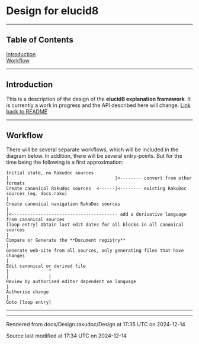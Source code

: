 
# Design for elucid8

----

## Table of Contents

<a href="#Introduction">Introduction</a>   
<a href="#Workflow">Workflow</a>   



----

## Introduction<div id="Introduction"> </div>
<span class="para" id="6c96b2c"></span>This is a description of the design of the **elucid8 explanation framework**. It is currently a work in progress and the API described here will change. [Link back to README](README.md) 


----

## Workflow<div id="Workflow"> </div>
<span class="para" id="7c74ec9"></span>There will be several separate workflows, which will be included in the diagram below. In addition, there will be several entry-points. But for the time being the following is a first approximation: 


```
Initial state, no Rakudoc sources
|                                        |<-------- convert from other formats
Create canonical Rakudoc sources  <------|<-------- existing RakuDoc sources (eg. docs.raku)
|
Create canonical navigation RakuDoc sources
|
|<---------------------------------------- add a derivative language from canonical sources
[loop entry] Obtain last edit dates for all blocks in all canonical sources
|
Compare or Generate the **Document registry**
|
Generate web-site from all sources, only generating files that have changes
|
Edit canonical or derived file
|               ^
|               |
Review by authorised editor dependent on language
|
Authorise change
|
Goto [loop entry]
```




----

----

Rendered from docs/Design.rakudoc/Design at 17:35 UTC on 2024-12-14

Source last modified at 17:34 UTC on 2024-12-14

